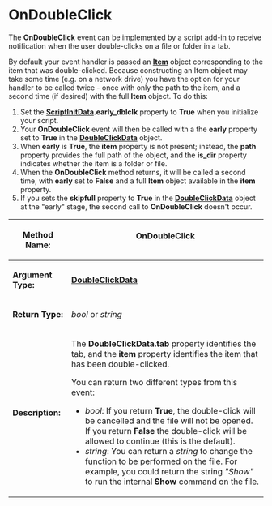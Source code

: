 # OnDoubleClick

The **OnDoubleClick** event can be implemented by a [script add-in](/Manual/scripting/script_add-ins/README.md) to receive notification when the user double-clicks on a file or folder in a tab.

By default your event handler is passed an **[Item](../scripting_objects/item.md)** object corresponding to the item that was double-clicked. Because constructing an Item object may take some time (e.g. on a network drive) you have the option for your handler to be called twice - once with only the path to the item, and a second time (if desired) with the full **Item** object. To do this:

1.  Set the **[ScriptInitData](../scripting_objects/scriptinitdata.md).early_dblclk** property to **True** when you initialize your script.
2.  Your **OnDoubleClick** event will then be called with a the **early** property set to **True** in the **[DoubleClickData](../scripting_objects/doubleclickdata.md)** object.
3.  When **early** is **True**, the **item** property is not present; instead, the **path** property provides the full path of the object, and the **is_dir** property indicates whether the item is a folder or file.
4.  When the **OnDoubleClick** method returns, it will be called a second time, with **early** set to **False** and a full **Item** object available in the **item** property.
5.  If you sets the **skipfull** property to **True** in the **[DoubleClickData](../scripting_objects/doubleclickdata.md)** object at the "early" stage, the second call to **OnDoubleClick** doesn't occur.

<table>
<thead><tr><th>

**Method Name:**</th><th>
OnDoubleClick
</th></tr></thead><tbody><tr><td>

**Argument Type:**</td><td>

**[DoubleClickData](../scripting_objects/doubleclickdata.md)**
</td></tr><tr><td>

**Return Type:**</td><td>

*bool* or *string*
</td></tr><tr><td>

**Description:**</td><td>

The **DoubleClickData.tab** property identifies the tab, and the **item** property identifies the item that has been double-clicked.

You can return two different types from this event:

- *bool*: If you return **True**, the double-click will be cancelled and the file will not be opened. If you return **False** the double-click will be allowed to continue (this is the default).
- *string*: You can return a *string* to change the function to be performed on the file. For example, you could return the string *"Show"* to run the internal **Show** command on the file.
</td></tr></tbody>
</table>

